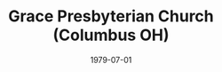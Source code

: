 ---
date: &id001 1979-07-01
end_date: null
location:
  address: 5099 Postlewaite Road
  city: Columbus
  state: OH
minister:
- end: 1985-01-01
  name: Robert Y . Eckardt
  start: 1980-01-01
  type: Pastor
- end: 2000-01-01
  name: Larry Wilson
  start: 1985-01-01
  type: Pastor
- end: null
  name: William Kessler
  start: 2002-01-01
  type: Pastor
- end: 2002-01-01
  name: Joseph Keller
  start: 1994-01-01
  type: Associate Pastor
- end: 2002-01-01
  name: Stephen Igo
  start: 1998-01-01
  type: Associate Pastor
- end: 2011-01-01
  name: Leo Frailey
  start: 2005-01-01
  type: Associate Pastor
- end: 2013-01-01
  name: Kyle Brown
  start: 2006-01-01
  type: Associate Pastor
- end: null
  name: Jason C. Kirklin
  start: 2012-01-01
  type: Associate Pastor
- end: 1997-01-01
  name: Lawrence Oldaker
  start: 1995-01-01
  type: Evangelist
- end: 2015-01-01
  name: David Robbins
  start: 2010-01-01
  type: Evangelist
ministers:
- Robert Y . Eckardt
- Larry Wilson
- William Kessler
- Joseph Keller
- Stephen Igo
- Leo Frailey
- Kyle Brown
- Jason C. Kirklin
- Lawrence Oldaker
- David Robbins
name: Grace Presbyterian Church
names:
- end: null
  name: Grace Presbyterian Church
  start: 1979-07-01
origination_date: *id001
raw_data: "OH Columbus\nGrace Presbyterian Church, Orthodox Presbyterian Church  (July\
  \ 1, 1979\u2013 )\n5099 Postlewaite Road\nPastors: Robert Y . Eckardt, 1980\u2013\
  85\nLarry Wilson, 1985\u20132000\nWilliam Kessler, 2002\u2013\nAssoc. Pastors: Joseph\
  \ Keller, 1994\u20132002\nStephen Igo, 1998\u20132002\nLeo Frailey, 2005\u201311\n\
  Kyle Brown, 2006\u201313\nJason C. Kirklin, 2012\u2013\nEvangelists: Lawrence Oldaker,\
  \ 1995\u201397\nDavid Robbins, 2010\u201315"
received_from: null
states:
- OH
status:
  active: true
  end_date: null
  reason: null
  received_from: null
  withdrawal_to: null
title: Grace Presbyterian Church (Columbus OH)
year_established:
- 1979

---